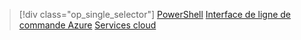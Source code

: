 > [!div class="op_single_selector"]
> [PowerShell](../articles/load-balancer/load-balancer-get-started-ilb-classic-ps.md)
> [Interface de ligne de commande Azure](../articles/load-balancer/load-balancer-get-started-ilb-classic-cli.md)
> [Services cloud](../articles/load-balancer/load-balancer-get-started-ilb-classic-cloud.md)
